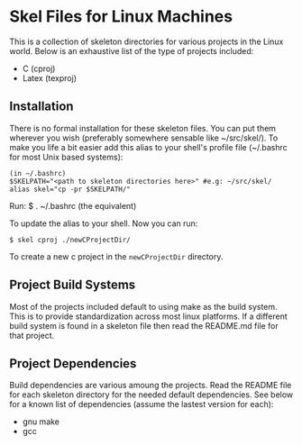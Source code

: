 Skel Files for Linux Machines
=============================
This is a collection of skeleton directories for various projects in the Linux
world. Below is an exhaustive list of the type of projects included: 

* C (cproj)
* Latex (texproj)

Installation 
------------
There is no formal installation for these skeleton files. You can put them
wherever you wish (preferably somewhere sensable like ~/src/skel/). To make you
life a bit easier add this alias to your shell's profile file (~/.bashrc for
most Unix based systems): 

	(in ~/.bashrc)
	$SKELPATH="<path to skeleton directories here>" #e.g: ~/src/skel/ 
	alias skel="cp -pr $SKELPATH/"

Run:
	$ . ~/.bashrc (the equivalent)

To update the alias to your shell. Now you can run:

	$ skel cproj ./newCProjectDir/

To create a new c project in the `newCProjectDir` directory.

Project Build Systems 
---------------------
Most of the projects included default to using make as the build system. This is
to provide standardization across most linux platforms. If a different build
system is found in a skeleton file then read the README.md file for that project. 

Project Dependencies 
--------------------
Build dependencies are various amoung the projects. Read the README file for
each skeleton directory for the needed default dependencies. See below for a
known list of dependencies (assume the lastest version for each):

* gnu make
* gcc 
